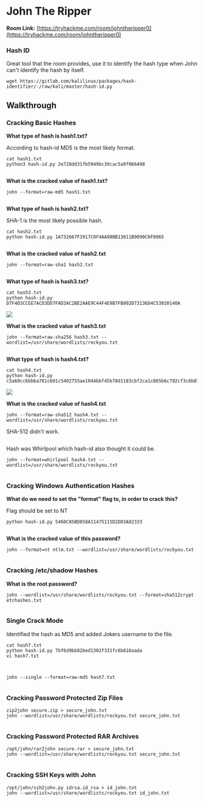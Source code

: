 # John The Ripper

**Room Link:** [https://tryhackme.com/room/johntheripper0](https://tryhackme.com/room/johntheripper0)

### Hash ID

Great tool that the room provides, use it to identify the hash type when John can't identify the hash by itself.

```
wget https://gitlab.com/kalilinux/packages/hash-identifier/-/raw/kali/master/hash-id.py
```

## Walkthrough

### Cracking Basic Hashes

**What type of hash is hash1.txt?**

According to hash-id MD5 is the most likely format.

```
cat hash1.txt
python3 hash-id.py 2e728dd31fb5949bc39cac5a9f066498
```

<figure><img src="../../.gitbook/assets/image (7) (5).png" alt=""><figcaption></figcaption></figure>

**What is the cracked value of hash1.txt?**

```
john --format=raw-md5 hash1.txt 
```

<figure><img src="../../.gitbook/assets/image (1) (1) (1).png" alt=""><figcaption></figcaption></figure>

**What type of hash is hash2.txt?**

SHA-1 is the most likely possible hash.

```
cat hash2.txt
python hash-id.py 1A732667F3917C0F4AA98BB13011B9090C6F8065
```

<figure><img src="../../.gitbook/assets/image (1) (9).png" alt=""><figcaption></figcaption></figure>

**What is the cracked value of hash2.txt**

```
john --format=raw-sha1 hash2.txt
```

<figure><img src="../../.gitbook/assets/image (4) (2) (1).png" alt=""><figcaption></figcaption></figure>

**What type of hash is hash3.txt?**

```
cat hash3.txt 
python hash-id.py D7F4D3CCEE7ACD3DD7FAD3AC2BE2AAE9C44F4E9B7FB802D73136D4C53920140A
```

****![](<../../.gitbook/assets/image (13) (6).png>)****

**What is the cracked value of hash3.txt**

```
john --format=raw-sha256 hash3.txt --wordlist=/usr/share/wordlists/rockyou.txt 
```

<figure><img src="../../.gitbook/assets/image (16) (1).png" alt=""><figcaption></figcaption></figure>

**What type of hash is hash4.txt?**

```
cat hash4.txt 
python hash-id.py c5a60cc6bbba781c601c5402755ae1044bbf45b78d1183cbf2ca1c865b6c792cf3c6b87791344986c8a832a0f9ca8d0b4afd3d9421a149d57075e1b4e93f90bf
```

****![](<../../.gitbook/assets/image (8).png>)****

**What is the cracked value of hash4.txt**

```
john --format=raw-sha512 hash4.txt --wordlist=/usr/share/wordlists/rockyou.txt 
```

SHA-512 didn't work.

<figure><img src="../../.gitbook/assets/image (15) (6).png" alt=""><figcaption></figcaption></figure>

Hash was Whirlpool which hash-id also thought it could be.

```
john --format=whirlpool hash4.txt --wordlist=/usr/share/wordlists/rockyou.txt 
```

<figure><img src="../../.gitbook/assets/image (23).png" alt=""><figcaption></figcaption></figure>

### Cracking Windows Authentication Hashes

**What do we need to set the "format" flag to, in order to crack this?**

Flag should be set to NT

```
python hash-id.py 5460C85BD858A11475115D2DD3A82333
```

<figure><img src="../../.gitbook/assets/image (4) (1) (1).png" alt=""><figcaption></figcaption></figure>

**What is the cracked value of this password?**

```
john --format=nt ntlm.txt --wordlist=/usr/share/wordlists/rockyou.txt 
```

<figure><img src="../../.gitbook/assets/image (9) (1).png" alt=""><figcaption></figcaption></figure>

### Cracking /etc/shadow Hashes

**What is the root password?**

```
john --wordlist=/usr/share/wordlists/rockyou.txt --format=sha512crypt etchashes.txt 
```

<figure><img src="../../.gitbook/assets/image (11).png" alt=""><figcaption></figcaption></figure>

### Single Crack Mode

Identified the hash as MD5 and added Jokers username to the file.

```
cat hash7.txt
python hash-id.py 7bf6d9bb82bed1302f331fc6b816aada
vi hash7.txt
```

<figure><img src="../../.gitbook/assets/image (7) (1).png" alt=""><figcaption></figcaption></figure>

<figure><img src="../../.gitbook/assets/image (5) (1).png" alt=""><figcaption></figcaption></figure>

```
john --single --format=raw-md5 hash7.txt
```

<figure><img src="../../.gitbook/assets/image (3) (7).png" alt=""><figcaption></figcaption></figure>

### Cracking Password Protected Zip Files

```
zip2john secure.zip > secure_john.txt
john --wordlist=/usr/share/wordlists/rockyou.txt secure_john.txt 
```

<figure><img src="../../.gitbook/assets/image (4) (2).png" alt=""><figcaption></figcaption></figure>

### Cracking Password Protected RAR Archives

```
/opt/john/rar2john secure.rar > secure_john.txt
john --wordlist=/usr/share/wordlists/rockyou.txt secure_john.txt 
```

<figure><img src="../../.gitbook/assets/image (11) (1).png" alt=""><figcaption></figcaption></figure>

### Cracking SSH Keys with John

```
/opt/john/ssh2john.py idrsa.id_rsa > id_john.txt
john --wordlist=/usr/share/wordlists/rockyou.txt id_john.txt 
```

<figure><img src="../../.gitbook/assets/image (1) (1) (2).png" alt=""><figcaption></figcaption></figure>

